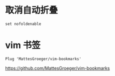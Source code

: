 # 取消自动折叠

```vim
set nofoldenable
```

# vim 书签

```vimrc
Plug 'MattesGroeger/vim-bookmarks'
```

https://github.com/MattesGroeger/vim-bookmarks

